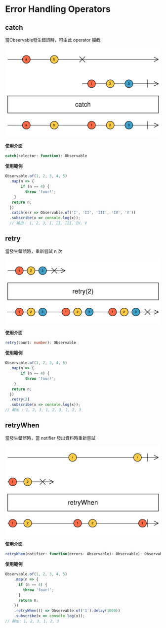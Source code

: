 # Error Handling Operators

## catch

當Observable發生錯誤時，可由此 operator 攔截

![](images/catch.png)

**使用介面**

```typescript
catch(selector: function): Observable
```

**使用範例**

```typescript
Observable.of(1, 2, 3, 4, 5)
  .map(n => {
	   if (n == 4) {
	     throw 'four!';
    }
   return n;
  })
  .catch(err => Observable.of('I', 'II', 'III', 'IV', 'V'))
  .subscribe(x => console.log(x));
  // 輸出： 1, 2, 3, I, II, III, IV, V
```

## retry

當發生錯誤時，重新嘗試 n 次

![](images/retry.png)

**使用介面**

```typescript
retry(count: number): Observable
```

**使用範例**

```typescript
Observable.of(1, 2, 3, 4, 5)
  .map(n => {
	   if (n == 4) {
	     throw 'four!';
    }
   return n;
  })
  .retry(2)
  .subscribe(x => console.log(x));
// 輸出 : 1, 2, 3, 1, 2, 3, 1, 2, 3
```

## retryWhen

當發生錯誤時，當 notifier 發出資料時重新嘗試 

![](images/retryWhen.png)

**使用介面**

```typescript
retryWhen(notifier: function(errors: Observable): Observable): Observable
```

**使用範例**

```typescript
Observable.of(1, 2, 3, 4, 5)
    .map(n => {
      if (n == 4) {
        throw 'four!';
      }
      return n;
    })
    .retryWhen(() => Observable.of('1').delay(1000))
    .subscribe(x => console.log(x));
// 輸出: 1, 2, 3, 1, 2, 3
```

